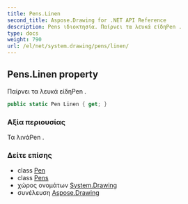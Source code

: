 ```yaml
---
title: Pens.Linen
second_title: Aspose.Drawing for .NET API Reference
description: Pens ιδιοκτησία. Παίρνει τα λευκά είδηPen .
type: docs
weight: 790
url: /el/net/system.drawing/pens/linen/
---
```

## Pens.Linen property

Παίρνει τα λευκά είδηPen .

```csharp
public static Pen Linen { get; }
```

### Αξία περιουσίας

Τα λινάPen .

### Δείτε επίσης

* class [Pen](../../pen/)
* class [Pens](../)
* χώρος ονομάτων [System.Drawing](../../pens/)
* συνέλευση [Aspose.Drawing](../../../)


